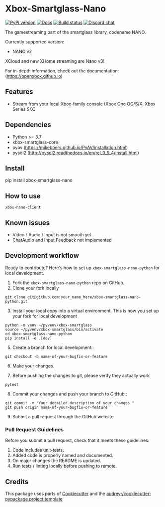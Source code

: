 # Xbox-Smartglass-Nano


[![PyPi version](https://pypip.in/version/xbox-smartglass-nano/badge.svg)](https://pypi.python.org/pypi/xbox-smartglass-nano)
[![Docs](https://readthedocs.org/projects/xbox-smartglass-nano-python/badge/?version=latest)](http://xbox-smartglass-nano-python.readthedocs.io/en/latest/?badge=latest)
[![Build status](https://img.shields.io/github/workflow/status/OpenXbox/xbox-smartglass-nano-python/build?label=build)](https://github.com/OpenXbox/xbox-smartglass-nano-python/actions?query=workflow%3Abuild)
[![Discord chat](https://img.shields.io/discord/338946086775554048)](https://openxbox.org/discord)

The gamestreaming part of the smartglass library, codename NANO.

Currently supported version:

* NANO v2

XCloud and new XHome streaming are Nano v3!

For in-depth information, check out the documentation: (https://openxbox.github.io)


## Features

* Stream from your local Xbox-family console (Xbox One OG/S/X, Xbox Series S/X)


## Dependencies

* Python >= 3.7
* xbox-smartglass-core
* pyav (https://mikeboers.github.io/PyAV/installation.html)
* pysdl2 (http://pysdl2.readthedocs.io/en/rel_0_9_4/install.html)


## Install

  pip install xbox-smartglass-nano

## How to use

```text
xbox-nano-client
```

## Known issues

* Video / Audio / Input is not smooth yet
* ChatAudio and Input Feedback not implemented

## Development workflow

Ready to contribute? Here's how to set up `xbox-smartglass-nano-python` for local development.

1. Fork the `xbox-smartglass-nano-python` repo on GitHub.
2. Clone your fork locally

```text
git clone git@github.com:your_name_here/xbox-smartglass-nano-python.git
```

3. Install your local copy into a virtual environment. This is how you set up your fork for local development

```text
python -m venv ~/pyvenv/xbox-smartglass
source ~/pyvenv/xbox-smartglass/bin/activate
cd xbox-smartglass-nano-python
pip install -e .[dev]
```

5. Create a branch for local development::

```text
git checkout -b name-of-your-bugfix-or-feature
```

6. Make your changes.

7. Before pushing the changes to git, please verify they actually work

```text
pytest
```

8. Commit your changes and push your branch to GitHub::

```text
git commit -m "Your detailed description of your changes."
git push origin name-of-your-bugfix-or-feature
```

9. Submit a pull request through the GitHub website.

### Pull Request Guidelines

Before you submit a pull request, check that it meets these guidelines:

1. Code includes unit-tests.
2. Added code is properly named and documented.
3. On major changes the README is updated.
4. Run tests / linting locally before pushing to remote.


## Credits

This package uses parts of [Cookiecutter](https://github.com/audreyr/cookiecutter) and the
[audreyr/cookiecutter-pypackage project template](https://github.com/audreyr/cookiecutter-pypackage)
